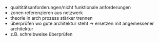 * qualtitätsanforderungen/nicht funktionale anforderungen
* zonen referenzieren aus netzwerk
* theorie in arch prozess stärker trennen
* überprüfen wo gute architektur steht -> ersetzen mit angemessener architektur
* z.B. schreibweise überprüfen